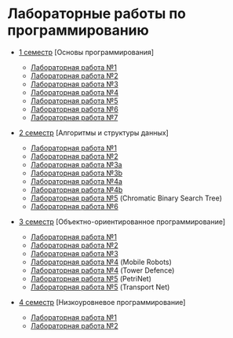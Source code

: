 # Лабораторные работы по программированию

* [1 семестр](1%20sem) [Основы программирования]
  * [Лабораторная работа №1](1%20sem/1)
  * [Лабораторная работа №2](1%20sem/2)
  * [Лабораторная работа №3](1%20sem/3)
  * [Лабораторная работа №4](1%20sem/4)
  * [Лабораторная работа №5](1%20sem/5)
  * [Лабораторная работа №6](1%20sem/6)
  * [Лабораторная работа №7](1%20sem/7)

* [2 семестр](2%20sem) [Алгоритмы и структуры данных]
  * [Лабораторная работа №1](2%20sem/1)
  * [Лабораторная работа №2](2%20sem/2)
  * [Лабораторная работа №3a](2%20sem/3a)
  * [Лабораторная работа №3b](2%20sem/3b)
  * [Лабораторная работа №4a](2%20sem/4a)
  * [Лабораторная работа №4b](2%20sem/4b)
  * [Лабораторная работа №5](https://github.com/MyLibh/ChromaticBinarySearchTree) (Chromatic Binary Search Tree)
  * [Лабораторная работа №6](2%20sem/6)

* [3 семестр](3%20sem) [Объектно-ориентированное программирование]
  * [Лабораторная работа №1](3%20sem/1)
  * [Лабораторная работа №2](3%20sem/2)
  * [Лабораторная работа №3](3%20sem/3)
  * [Лабораторная работа №4](https://github.com/MyLibh/MobileRobots) (Mobile Robots)
  * [Лабораторная работа №4](https://github.com/MyLibh/TowerDefence) (Tower Defence)
  * [Лабораторная работа №5](https://github.com/MyLibh/PetriNet) (PetriNet)
  * [Лабораторная работа №5](https://github.com/MyLibh/TransportNet) (Transport Net)

* [4 семестр](4%20sem) [Низкоуровневое программирование]
  * [Лабораторная работа №1](4%20sem/1)
  * [Лабораторная работа №2](4%20sem/2)

